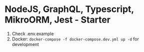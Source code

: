 # NodeJS, GraphQL, Typescript, MikroORM, Jest - Starter

1. Check .env.example
2. Docker: `docker-compose -f docker-compose.dev.yml up -d` for development
